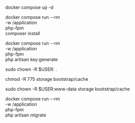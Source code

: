 
docker compose up -d


docker compose run --rm \
    -w /application \
    php-fpm \
    composer install

docker compose run --rm \
    -w /application \
    php-fpm \
    php artisan key:generate

sudo chown -R $USER: .

chmod -R 775 storage bootstrap/cache

sudo   chown -R $USER:www-data storage bootstrap/cache


docker compose run --rm \
    -w /application \
    php-fpm \
    php artisan migrate
